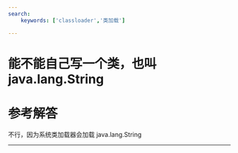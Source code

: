 ```yaml
---
search:
    keywords: ['classloader','类加载']

---
```


# 能不能自己写一个类，也叫 java.lang.String



# 参考解答

不行，因为系统类加载器会加载 java.lang.String

---